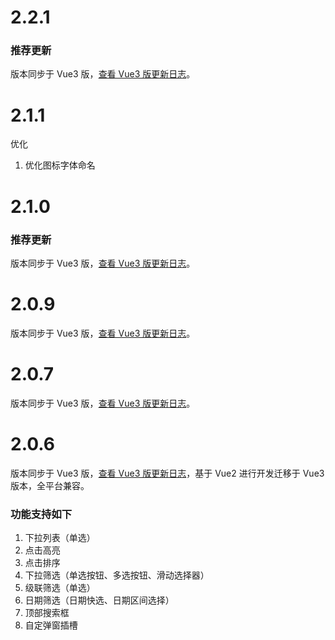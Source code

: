 # 2.2.1

### 推荐更新

版本同步于 Vue3 版，[查看 Vue3 版更新日志](https://ext.dcloud.net.cn/plugin?id=12384&update_log)。

# 2.1.1

优化

1. 优化图标字体命名

# 2.1.0

### 推荐更新

版本同步于 Vue3 版，[查看 Vue3 版更新日志](https://ext.dcloud.net.cn/plugin?id=12384&update_log)。

# 2.0.9

版本同步于 Vue3 版，[查看 Vue3 版更新日志](https://ext.dcloud.net.cn/plugin?id=12384&update_log)。

# 2.0.7

版本同步于 Vue3 版，[查看 Vue3 版更新日志](https://ext.dcloud.net.cn/plugin?id=12384)。

# 2.0.6

版本同步于 Vue3 版，[查看 Vue3 版更新日志](https://ext.dcloud.net.cn/plugin?id=12384)，基于 Vue2 进行开发迁移于 Vue3 版本，全平台兼容。

### 功能支持如下

1. 下拉列表（单选）
2. 点击高亮
3. 点击排序
4. 下拉筛选（单选按钮、多选按钮、滑动选择器）
5. 级联筛选（单选）
6. 日期筛选（日期快选、日期区间选择）
7. 顶部搜索框
8. 自定弹窗插槽

